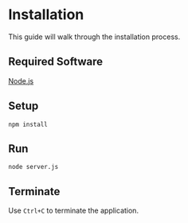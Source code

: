 # Installation

This guide will walk through the installation process.

## Required Software

[Node.js](https://nodejs.org/)

## Setup

```shell
npm install
```

## Run

```shell
node server.js
```

## Terminate

Use `Ctrl+C` to terminate the application.

